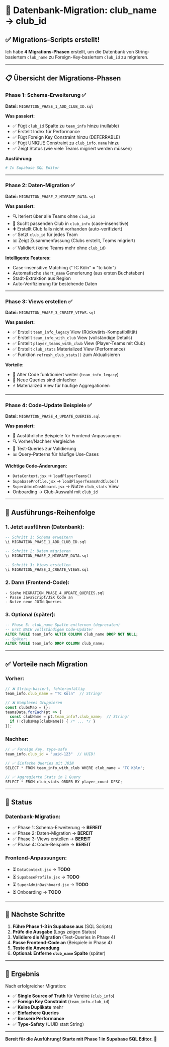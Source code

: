 # 🚀 Datenbank-Migration: club_name → club_id

## ✅ Migrations-Scripts erstellt!

Ich habe **4 Migrations-Phasen** erstellt, um die Datenbank von String-basiertem `club_name` zu Foreign-Key-basiertem `club_id` zu migrieren.

---

## 📋 Übersicht der Migrations-Phasen

### **Phase 1: Schema-Erweiterung** ✅
**Datei:** `MIGRATION_PHASE_1_ADD_CLUB_ID.sql`

**Was passiert:**
- ✅ Fügt `club_id` Spalte zu `team_info` hinzu (nullable)
- ✅ Erstellt Index für Performance
- ✅ Fügt Foreign Key Constraint hinzu (DEFERRABLE)
- ✅ Fügt UNIQUE Constraint zu `club_info.name` hinzu
- ✅ Zeigt Status (wie viele Teams migriert werden müssen)

**Ausführung:**
```bash
# In Supabase SQL Editor
```

---

### **Phase 2: Daten-Migration** ✅
**Datei:** `MIGRATION_PHASE_2_MIGRATE_DATA.sql`

**Was passiert:**
- 🔍 Iteriert über alle Teams ohne `club_id`
- 🔎 Sucht passenden Club in `club_info` (case-insensitive)
- ➕ Erstellt Club falls nicht vorhanden (auto-verifiziert)
- ✅ Setzt `club_id` für jedes Team
- 📊 Zeigt Zusammenfassung (Clubs erstellt, Teams migriert)
- ✅ Validiert (keine Teams mehr ohne `club_id`)

**Intelligente Features:**
- Case-insensitive Matching ("TC Köln" = "tc köln")
- Automatische `short_name` Generierung (aus ersten Buchstaben)
- Stadt-Extraktion aus Region
- Auto-Verifizierung für bestehende Daten

---

### **Phase 3: Views erstellen** ✅
**Datei:** `MIGRATION_PHASE_3_CREATE_VIEWS.sql`

**Was passiert:**
- ✅ Erstellt `team_info_legacy` View (Rückwärts-Kompatibilität)
- ✅ Erstellt `team_info_with_club` View (vollständige Details)
- ✅ Erstellt `player_teams_with_club` View (Player-Teams mit Club)
- ✅ Erstellt `club_stats` Materialized View (Performance)
- ✅ Funktion `refresh_club_stats()` zum Aktualisieren

**Vorteile:**
- 🔄 Alter Code funktioniert weiter (`team_info_legacy`)
- 🚀 Neue Queries sind einfacher
- ⚡ Materialized View für häufige Aggregationen

---

### **Phase 4: Code-Update Beispiele** ✅
**Datei:** `MIGRATION_PHASE_4_UPDATE_QUERIES.sql`

**Was passiert:**
- 📝 Ausführliche Beispiele für Frontend-Anpassungen
- 🔍 Vorher/Nachher Vergleiche
- 🧪 Test-Queries zur Validierung
- 📊 Query-Patterns für häufige Use-Cases

**Wichtige Code-Änderungen:**
- `DataContext.jsx` → `loadPlayerTeams()`
- `SupabaseProfile.jsx` → `loadPlayerTeamsAndClubs()`
- `SuperAdminDashboard.jsx` → Nutze `club_stats` View
- Onboarding → Club-Auswahl mit `club_id`

---

## 🎯 Ausführungs-Reihenfolge

### **1. Jetzt ausführen (Datenbank):**
```sql
-- Schritt 1: Schema erweitern
\i MIGRATION_PHASE_1_ADD_CLUB_ID.sql

-- Schritt 2: Daten migrieren
\i MIGRATION_PHASE_2_MIGRATE_DATA.sql

-- Schritt 3: Views erstellen
\i MIGRATION_PHASE_3_CREATE_VIEWS.sql
```

### **2. Dann (Frontend-Code):**
```
- Siehe MIGRATION_PHASE_4_UPDATE_QUERIES.sql
- Passe JavaScript/JSX Code an
- Nutze neue JOIN-Queries
```

### **3. Optional (später):**
```sql
-- Phase 5: club_name Spalte entfernen (deprecaten)
-- Erst NACH vollständigem Code-Update!
ALTER TABLE team_info ALTER COLUMN club_name DROP NOT NULL;
-- Später:
ALTER TABLE team_info DROP COLUMN club_name;
```

---

## ✅ Vorteile nach Migration

### **Vorher:**
```javascript
// ❌ String-basiert, fehleranfällig
team_info.club_name = "TC Köln"  // String!

// ❌ Komplexes Gruppieren
const clubsMap = {};
teamsData.forEach(pt => {
  const clubName = pt.team_info?.club_name;  // String!
  if (!clubsMap[clubName]) { /* ... */ }
});
```

### **Nachher:**
```javascript
// ✅ Foreign Key, type-safe
team_info.club_id = "uuid-123"  // UUID!

// ✅ Einfache Queries mit JOIN
SELECT * FROM team_info_with_club WHERE club_name = 'TC Köln';

// ✅ Aggregierte Stats in 1 Query
SELECT * FROM club_stats ORDER BY player_count DESC;
```

---

## 🚦 Status

### **Datenbank-Migration:**
- ✅ Phase 1: Schema-Erweiterung → **BEREIT**
- ✅ Phase 2: Daten-Migration → **BEREIT**
- ✅ Phase 3: Views erstellen → **BEREIT**
- ✅ Phase 4: Code-Beispiele → **BEREIT**

### **Frontend-Anpassungen:**
- ⏳ `DataContext.jsx` → **TODO**
- ⏳ `SupabaseProfile.jsx` → **TODO**
- ⏳ `SuperAdminDashboard.jsx` → **TODO**
- ⏳ Onboarding → **TODO**

---

## 📌 Nächste Schritte

1. **Führe Phase 1-3 in Supabase aus** (SQL Scripts)
2. **Prüfe die Ausgabe** (Logs zeigen Status)
3. **Validiere die Migration** (Test-Queries in Phase 4)
4. **Passe Frontend-Code an** (Beispiele in Phase 4)
5. **Teste die Anwendung**
6. **Optional: Entferne `club_name` Spalte** (später)

---

## 🎉 Ergebnis

Nach erfolgreicher Migration:
- ✅ **Single Source of Truth** für Vereine (`club_info`)
- ✅ **Foreign Key Constraint** (`team_info.club_id`)
- ✅ **Keine Duplikate** mehr
- ✅ **Einfachere Queries**
- ✅ **Bessere Performance**
- ✅ **Type-Safety** (UUID statt String)

---

**Bereit für die Ausführung! Starte mit Phase 1 in Supabase SQL Editor.** 🚀

